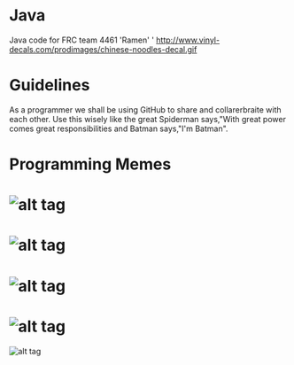 Java
====

Java code for FRC team 4461 'Ramen' '
http://www.vinyl-decals.com/prodimages/chinese-noodles-decal.gif

Guidelines
====

As a programmer we shall be using GitHub to share and collarerbraite with each other. Use this wisely like the great Spiderman says,"With great power comes great responsibilities and Batman says,"I'm Batman".

Programming Memes
====
![alt tag](http://media.tumblr.com/tumblr_ktinh8k8J01qa4kqk.jpg)
====
![alt tag](http://troll.me/images/y-u-no/programming-y-u-no-work.jpg)
====
![alt tag](http://media-cache-ec0.pinimg.com/736x/1c/c3/4e/1cc34e4e0aaeff76484b3ae963bfc701.jpg)
====
![alt tag](http://www.loltexts.org/pictures/2013/05/944194_507123689334728_1412440790_n.png)
====
![alt tag](http://1.bp.blogspot.com/-FFKyH-P0IpM/U1jYYYbsAEI/AAAAAAAAHk4/1-qtTETRYFM/s1600/Solving+Bugs.jpg)
